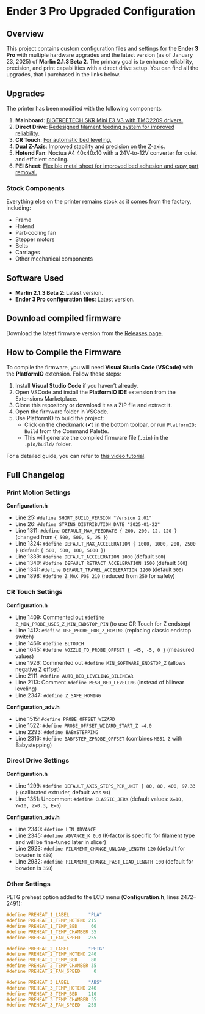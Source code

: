# Ender 3 Pro Upgraded Configuration

## Overview

This project contains custom configuration files and settings for the **Ender 3 Pro** with multiple hardware upgrades and the latest version (as of January 23, 2025) of **Marlin 2.1.3 Beta 2**. The primary goal is to enhance reliability, precision, and print capabilities with a direct drive setup. You can find all the upgrades, that i purchased in the links below.

## Upgrades

The printer has been modified with the following components:

1. **Mainboard**: [BIGTREETECH SKR Mini E3 V3 with TMC2209 drivers.](https://www.aliexpress.com/item/1005006042517491.html)
2. **Direct Drive**: [Redesigned filament feeding system for improved reliability.](https://www.aliexpress.com/item/4000395495656.html)
3. **CR Touch**: [For automatic bed leveling.](https://www.aliexpress.com/item/1005007359991266.html)
4. **Dual Z-Axis**: [Improved stability and precision on the Z-axis.](https://www.aliexpress.com/item/1005006140643642.html)
5. **Hotend Fan**: Noctua A4 40x40x10 with a 24V-to-12V converter for quiet and efficient cooling.
6. **PEI Sheet**: [Flexible metal sheet for improved bed adhesion and easy part removal.](https://www.aliexpress.com/item/1005005818524087.html)

### Stock Components

Everything else on the printer remains stock as it comes from the factory, including:
- Frame
- Hotend
- Part-cooling fan
- Stepper motors
- Belts
- Carriages
- Other mechanical components

## Software Used

- **Marlin 2.1.3 Beta 2**: Latest version.
- **Ender 3 Pro configuration files**: Latest version.

## Download compiled firmware
Download the latest firmware version from the [Releases page](https://github.com/ttsvetanov92/Ender3ProDD-marlin/releases).

## How to Compile the Firmware

To compile the firmware, you will need **Visual Studio Code (VSCode)** with the **PlatformIO** extension. Follow these steps:

1. Install **Visual Studio Code** if you haven’t already.
2. Open VSCode and install the **PlatformIO IDE** extension from the Extensions Marketplace.
3. Clone this repository or download it as a ZIP file and extract it.
4. Open the firmware folder in VSCode.
5. Use PlatformIO to build the project:
   - Click on the checkmark (✔) in the bottom toolbar, or run `PlatformIO: Build` from the Command Palette.
   - This will generate the compiled firmware file (`.bin`) in the `.pio/build/` folder.

For a detailed guide, you can refer to [this video tutorial](https://www.youtube.com/watch?v=PMG4bC9I3DA).

## Full Changelog

### Print Motion Settings
**Configuration.h**
- Line 25: `#define SHORT_BUILD_VERSION "Version 2.01"`
- Line 26: `#define STRING_DISTRIBUTION_DATE "2025-01-22"`
- Line 1311: `#define DEFAULT_MAX_FEEDRATE { 200, 200, 12, 120 }` (changed from `{ 500, 500, 5, 25 }`)
- Line 1324: `#define DEFAULT_MAX_ACCELERATION { 1000, 1000, 200, 2500 }` (default `{ 500, 500, 100, 5000 }`)
- Line 1339: `#define DEFAULT_ACCELERATION 1000` (default `500`)
- Line 1340: `#define DEFAULT_RETRACT_ACCELERATION 1500` (default `500`)
- Line 1341: `#define DEFAULT_TRAVEL_ACCELERATION 1200` (default `500`)
- Line 1898: `#define Z_MAX_POS 210` (reduced from `250` for safety)



### CR Touch Settings
**Configuration.h**
- Line 1409: Commented out `#define Z_MIN_PROBE_USES_Z_MIN_ENDSTOP_PIN` (to use CR Touch for Z endstop)
- Line 1412: `#define USE_PROBE_FOR_Z_HOMING` (replacing classic endstop switch)
- Line 1469: `#define BLTOUCH`
- Line 1645: `#define NOZZLE_TO_PROBE_OFFSET { -45, -5, 0 }` (measured values)
- Line 1926: Commented out `#define MIN_SOFTWARE_ENDSTOP_Z` (allows negative Z offset)
- Line 2111: `#define AUTO_BED_LEVELING_BILINEAR`
- Line 2113: Comment `#define MESH_BED_LEVELING` (instead of bilinear leveling)
- Line 2347: `#define Z_SAFE_HOMING`

**Configuration_adv.h**
- Line 1515: `#define PROBE_OFFSET_WIZARD`
- Line 1522: `#define PROBE_OFFSET_WIZARD_START_Z -4.0`
- Line 2293: `#define BABYSTEPPING`
- Line 2316: `#define BABYSTEP_ZPROBE_OFFSET` (combines `M851 Z` with Babystepping)

### Direct Drive Settings
**Configuration.h**
- Line 1299: `#define DEFAULT_AXIS_STEPS_PER_UNIT { 80, 80, 400, 97.33 }` (calibrated extruder, default was `93`)
- Line 1351: Uncomment `#define CLASSIC_JERK` (default values: `X=10, Y=10, Z=0.3, E=5`)

**Configuration_adv.h**
- Line 2340: `#define LIN_ADVANCE`
- Line 2345: `#define ADVANCE_K 0.0` (K-factor is specific for filament type and will be fine-tuned later in slicer)
- Line 2923: `#define FILAMENT_CHANGE_UNLOAD_LENGTH 120` (default for bowden is `400`)
- Line 2932: `#define FILAMENT_CHANGE_FAST_LOAD_LENGTH 100` (default for bowden is `350`)

### Other Settings
PETG preheat option added to the LCD menu (**Configuration.h**, lines 2472–2491):
```c
#define PREHEAT_1_LABEL       "PLA"
#define PREHEAT_1_TEMP_HOTEND 215
#define PREHEAT_1_TEMP_BED     60
#define PREHEAT_1_TEMP_CHAMBER 35
#define PREHEAT_1_FAN_SPEED   255

#define PREHEAT_2_LABEL       "PETG"
#define PREHEAT_2_TEMP_HOTEND 240
#define PREHEAT_2_TEMP_BED     80
#define PREHEAT_2_TEMP_CHAMBER 35
#define PREHEAT_2_FAN_SPEED     0

#define PREHEAT_3_LABEL       "ABS"
#define PREHEAT_3_TEMP_HOTEND 240
#define PREHEAT_3_TEMP_BED    110
#define PREHEAT_3_TEMP_CHAMBER 35
#define PREHEAT_3_FAN_SPEED   255
